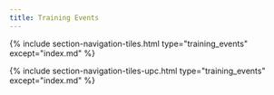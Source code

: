 ```yaml
---
title: Training Events
---
```



{% include section-navigation-tiles.html type="training_events" except="index.md" %}

{% include section-navigation-tiles-upc.html type="training_events" except="index.md" %}




